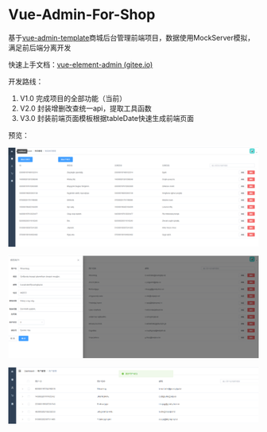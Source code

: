 # Vue-Admin-For-Shop
基于[vue-admin-template](https://gitee.com/panjiachen/vue-admin-template)商城后台管理前端项目，数据使用MockServer模拟，满足前后端分离开发

快速上手文档：[vue-element-admin (gitee.io)](https://panjiachen.gitee.io/vue-element-admin-site/zh/)

开发路线：

1. V1.0 完成项目的全部功能（当前）
2. V2.0 封装增删改查统一api，提取工具函数
3. V3.0 封装前端页面模板根据tableDate快速生成前端页面

预览：

![image-20210926135039933](README.assets/image-20210926135039933.png)

![image-20210926135128537](README.assets/image-20210926135128537.png)

![image-20210926135159784](README.assets/image-20210926135159784.png)
